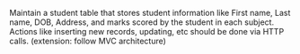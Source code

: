 Maintain a student table that stores student information like First name, Last name, DOB, Address, and marks scored by the student in each subject. Actions like inserting new records, updating, etc should be done via HTTP calls. (extension: follow MVC architecture)
